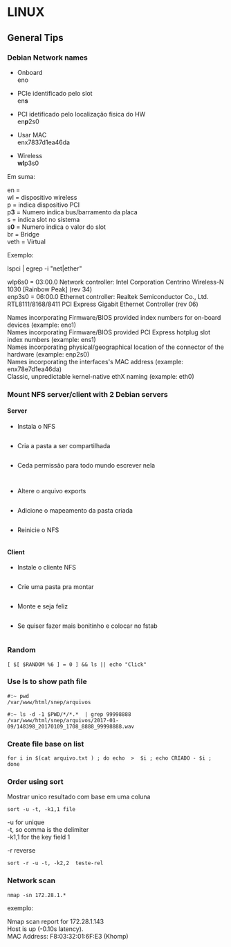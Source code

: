 # LINUX

## General Tips

### Debian Network names


 - Onboard  
eno  

 - PCIe identificado pelo slot  
en**s**  

 - PCI idetificado pelo localização fisica do HW  
en**p**2s0  

 - Usar MAC  
enx7837d1ea46da  

 - Wireless  
**wl**p3s0  

Em suma:   

en =   
wl = dispositivo wireless  
p = indica dispositivo PCI  
p**3** = Numero indica bus/barramento da placa  
s = indica slot no sistema  
s**0** = Numero indica o valor do slot  
br = Bridge  
veth = Virtual  

Exemplo:  

lspci | egrep -i  "net|ether"  

wlp6s0 = 03:00.0 Network controller: Intel Corporation Centrino Wireless-N 1030 [Rainbow Peak] (rev 34)  
enp3s0 = 06:00.0 Ethernet controller: Realtek Semiconductor Co., Ltd. RTL8111/8168/8411 PCI Express Gigabit Ethernet Controller (rev 06)  


Names incorporating Firmware/BIOS provided index numbers for on-board devices (example: eno1)  
Names incorporating Firmware/BIOS provided PCI Express hotplug slot index numbers (example: ens1)  
Names incorporating physical/geographical location of the connector of the hardware (example: enp2s0)  
Names incorporating the interfaces's MAC address (example: enx78e7d1ea46da)  
Classic, unpredictable kernel-native ethX naming (example: eth0)  


### Mount NFS server/client with 2 Debian servers

#### Server

 - Instala o NFS
```apt-get install nfs-kernel-server nfs-common
```

 - Cria a pasta a ser compartilhada
```mkdir /var/www/snep/arquivos/gravacoesCTB
```

 - Ceda permissão para todo mundo escrever nela
```chown nobody:nogroup /var/www/snep/arquivos/gravacoesCTB/
```
```chmod 755 /var/www/snep/arquivos/gravacoesCTB/
```

 - Altere o arquivo exports 
```vi /etc/exports
```

 - Adicione o mapeamento da pasta criada
```/var/www/snep/arquivos/gravacoesCTB 192.168.2.18(rw,sync,no_subtree_check)
```

 - Reinicie o NFS
```/etc/init.d/nfs-kernel-server restart
```

#### Client

 - Instale o cliente NFS
```apt-get install nfs-common
```

 - Crie uma pasta pra montar
```mkdir /var/www/sneplivre/arquivos/viaRede-POA
```

 - Monte e seja feliz
```mount 192.168.1.18:/var/www/snep/arquivos/gravacoesCTB /var/www/sneplivre/arquivos/viaRede-POA/
```

 - Se quiser fazer mais bonitinho e colocar no fstab
```192.168.1.18:/var/www/snep/arquivos/gravacoesCTB /var/www/sneplivre/arquivos/viaRede-POA/	nfs rw,sync,hard,intr 0 0
```

### Random

```
[ $[ $RANDOM %6 ] = 0 ] && ls || echo "Click"
```

### Use ls to show path file

```
#:~ pwd
/var/www/html/snep/arquivos

#:~ ls -d -1 $PWD/*/*.*  | grep 99998888
/var/www/html/snep/arquivos/2017-01-09/148398_20170109_1708_8888_99998888.wav
```

### Create file base on list

```
for i in $(cat arquivo.txt ) ; do echo  >  $i ; echo CRIADO - $i ; done
```

### Order using **sort**

Mostrar unico resultado com base em uma coluna

```
sort -u -t, -k1,1 file
```

-u for unique  
-t, so comma is the delimiter  
-k1,1 for the key field 1  

-r reverse  

```
sort -r -u -t, -k2,2  teste-rel
```

### Network scan

```
nmap -sn 172.28.1.*
```

exemplo:  

Nmap scan report for 172.28.1.143  
Host is up (-0.10s latency).  
MAC Address: F8:03:32:01:6F:E3 (Khomp)  
